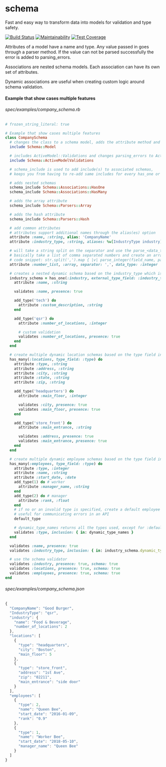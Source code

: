 # schema

Fast and easy way to transform data into models for validation and type safety.

[![Build Status](https://travis-ci.org/dougyouch/schema.svg?branch=master)](https://travis-ci.org/dougyouch/schema)
[![Maintainability](https://api.codeclimate.com/v1/badges/c142d46a7a37d4a8c2e5/maintainability)](https://codeclimate.com/github/dougyouch/schema/maintainability)
[![Test Coverage](https://api.codeclimate.com/v1/badges/c142d46a7a37d4a8c2e5/test_coverage)](https://codeclimate.com/github/dougyouch/schema/test_coverage)

Attributes of a model have a name and type.  Any value passed in goes through a parser method.  If the value can not be parsed successfully the error is added to parsing_errors.

Associations are nested schema models.  Each association can have its own set of attributes.

Dynamic associations are useful when creating custom logic around schema validation.

#### Example that show cases multiple features

###### spec/examples/company_schema.rb
```ruby
# frozen_string_literal: true

# Example that show cases multiple features
class CompanySchema
  # changes the class to a schema model, adds the attribute method and includes common types
  include Schema::Model

  # includes ActiveModel::Validations and changes parsing_errors to ActiveModel::Errors
  include Schema::ActiveModelValidations

  # schema_include is used to add include(s) to associated schemas,
  # keeps you from having to re-add same includes for every has_one or has_many

  # adds nested schemas
  schema_include Schema::Associations::HasOne
  schema_include Schema::Associations::HasMany

  # adds the array attribute
  schema_include Schema::Parsers::Array

  # adds the hash attribute
  schema_include Schema::Parsers::Hash

  # add common attributes
  # attributes support additional names through the alias(es) option
  attribute :name, :string, alias: 'CompanyName'
  attribute :industry_type, :string, aliases: %w[IndustryType industry]

  # will take a string split on the separator and use the parse_<data_type> method on every element
  # basically take a list of comma separated numbers and create an array of integers
  # code snippet: str.split(',').map { |v| parse_integer(field_name, parsing_errors, v) }
  attribute :number_list, :array, separator: ',', data_type: :integer

  # creates a nested dynamic schema based on the industry_type which is part of the main company data
  industry_schema = has_one(:industry, external_type_field: :industry_type) do
    attribute :name, :string

    validates :name, presence: true

    add_type('tech') do
      attribute :custom_description, :string
    end

    add_type('qsr') do
      attribute :number_of_locations, :integer

      # custom validation
      validates :number_of_locations, presence: true
    end
  end

  # create multiple dynamic location schemas based on the type field in the location data
  has_many(:locations, type_field: :type) do
    attribute :type, :string
    attribute :address, :string
    attribute :city, :string
    attribute :state, :string
    attribute :zip, :string

    add_type('headquarters') do
      attribute :main_floor, :integer

      validates :city, presence: true
      validates :main_floor, presence: true
    end

    add_type('store_front') do
      attribute :main_entrance, :string

      validates :address, presence: true
      validates :main_entrance, presence: true
    end
  end

  # create multiple dynamic employee schemas based on the type field in the employee data
  has_many(:employees, type_field: :type) do
    attribute :type, :integer
    attribute :name, :string
    attribute :start_date, :date
    add_type(1) do # worker
      attribute :manager_name, :string
    end
    add_type(2) do # manager
      attribute :rank, :float
    end
    # if no or an invalid type is specified, create a default employee schema object
    # useful for communicating errors in an API
    default_type

    # dynamic_type_names returns all the types used, except for :default
    validates :type, inclusion: { in: dynamic_type_names }
  end

  validates :name, presence: true
  validates :industry_type, inclusion: { in: industry_schema.dynamic_type_names }

  # use the schema validator
  validates :industry, presence: true, schema: true
  validates :locations, presence: true, schema: true
  validates :employees, presence: true, schema: true
end
```

###### spec/examples/company_schema.json
```javascript
{
  "CompanyName": "Good Burger",
  "IndustryType": "qsr",
  "industry": {
    "name": "Food & Beverage",
    "number_of_locations": 2
  },
  "locations": [
    {
      "type": "headquarters",
      "city": "Boston",
      "main_floor": 5
    },
    {
      "type": "store_front",
      "address": "1st Ave",
      "zip": "02211",
      "main_entrance": "side door"
    }
  ],
  "employees": [
    {
      "type": 2,
      "name": "Queen Bee",
      "start_date": "2016-01-09",
      "rank": "0.9"
    },
    {
      "type": 1,
      "name": "Worker Bee",
      "start_date": "2018-05-10",
      "manager_name": "Queen Bee"
    }
  ]
}
```
